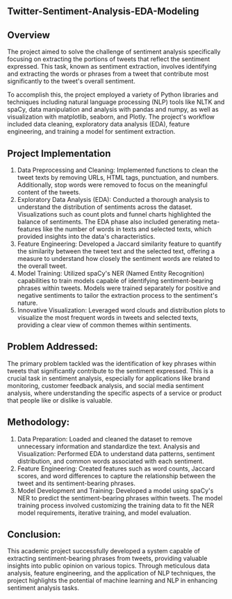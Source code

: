 ## Twitter-Sentiment-Analysis-EDA-Modeling

## Overview
The project aimed to solve the challenge of sentiment analysis specifically focusing on extracting the portions of tweets that reflect the sentiment expressed. This task, known as sentiment extraction, involves identifying and extracting the words or phrases from a tweet that contribute most significantly to the tweet's overall sentiment.

To accomplish this, the project employed a variety of Python libraries and techniques including natural language processing (NLP) tools like NLTK and spaCy, data manipulation and analysis with pandas and numpy, as well as visualization with matplotlib, seaborn, and Plotly. The project's workflow included data cleaning, exploratory data analysis (EDA), feature engineering, and training a model for sentiment extraction.

## Project Implementation

1. Data Preprocessing and Cleaning: Implemented functions to clean the tweet texts by removing URLs, HTML tags, punctuation, and numbers. Additionally, stop words were removed to focus on the meaningful content of the tweets.
2. Exploratory Data Analysis (EDA): Conducted a thorough analysis to understand the distribution of sentiments across the dataset. Visualizations such as count plots and funnel charts highlighted the balance of sentiments. The EDA phase also included generating meta-features like the number of words in texts and selected texts, which provided insights into the data's characteristics.
3. Feature Engineering: Developed a Jaccard similarity feature to quantify the similarity between the tweet text and the selected text, offering a measure to understand how closely the sentiment words are related to the overall tweet.
4. Model Training: Utilized spaCy's NER (Named Entity Recognition) capabilities to train models capable of identifying sentiment-bearing phrases within tweets. Models were trained separately for positive and negative sentiments to tailor the extraction process to the sentiment's nature.
5. Innovative Visualization: Leveraged word clouds and distribution plots to visualize the most frequent words in tweets and selected texts, providing a clear view of common themes within sentiments.


## Problem Addressed:
The primary problem tackled was the identification of key phrases within tweets that significantly contribute to the sentiment expressed. This is a crucial task in sentiment analysis, especially for applications like brand monitoring, customer feedback analysis, and social media sentiment analysis, where understanding the specific aspects of a service or product that people like or dislike is valuable.


## Methodology:
1. Data Preparation: Loaded and cleaned the dataset to remove unnecessary information and standardize the text.
Analysis and Visualization: Performed EDA to understand data patterns, sentiment distribution, and common words associated with each sentiment.
2. Feature Engineering: Created features such as word counts, Jaccard scores, and word differences to capture the relationship between the tweet and its sentiment-bearing phrases.
3. Model Development and Training: Developed a model using spaCy's NER to predict the sentiment-bearing phrases within tweets. The model training process involved customizing the training data to fit the NER model requirements, iterative training, and model evaluation.


## Conclusion:
This academic project successfully developed a system capable of extracting sentiment-bearing phrases from tweets, providing valuable insights into public opinion on various topics. Through meticulous data analysis, feature engineering, and the application of NLP techniques, the project highlights the potential of machine learning and NLP in enhancing sentiment analysis tasks.